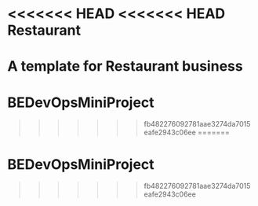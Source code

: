 <<<<<<< HEAD
<<<<<<< HEAD
Restaurant
==========

A template for Restaurant business
=======
# BEDevOpsMiniProject
>>>>>>> fb482276092781aae3274da7015eafe2943c06ee
=======
# BEDevOpsMiniProject
>>>>>>> fb482276092781aae3274da7015eafe2943c06ee

